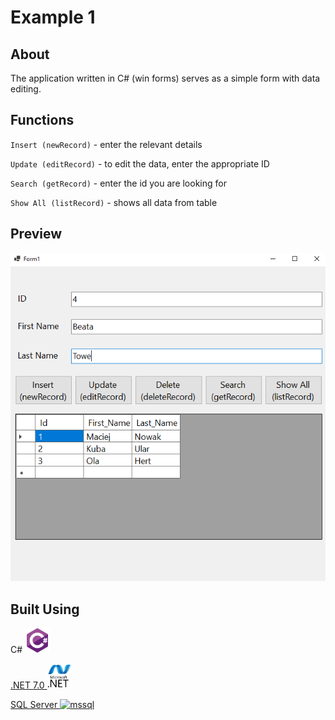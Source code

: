 # Example 1

## About <a name = "about"></a>

The application written in C# (win forms) serves as a simple form with data editing.

## Functions

`Insert (newRecord)` - enter the relevant details

`Update (editRecord)` - to edit the data, enter the appropriate ID

`Search (getRecord)` - enter the id you are looking for

`Show All (listRecord)` - shows all data from table

## Preview

<img src="https://github.com/PKrystian/Bus_App/blob/senior/Example_1/pic1.PNG"/>

## Built Using <a name = "built_using"></a>

<p align="left"> C#     <a href="https://www.w3schools.com/cs/" target="_blank" rel="noreferrer"> 
<img src="https://raw.githubusercontent.com/devicons/devicon/master/icons/csharp/csharp-original.svg" alt="csharp" width="40" height="40"/> </a> <a href="https://dotnet.microsoft.com/" target="_blank" rel="noreferrer">
  
 .NET 7.0     <img src="https://raw.githubusercontent.com/devicons/devicon/master/icons/dot-net/dot-net-original-wordmark.svg" alt="dotnet" width="40" height="40"/> </a> <a href="https://www.microsoft.com/en-us/sql-server" target="_blank" rel="noreferrer">
  
 SQL Server     <img src="https://www.svgrepo.com/show/303229/microsoft-sql-server-logo.svg" alt="mssql" width="40" height="40"/> </a> </p>
